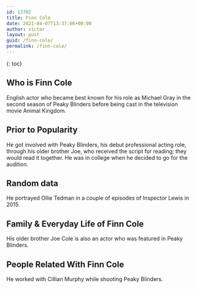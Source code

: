 ```yaml
---
id: 13702
title: Finn Cole
date: 2021-04-07T13:37:06+00:00
author: victor
layout: post
guid: /finn-cole/
permalink: /finn-cole/
---
```



{: toc}


## Who is Finn Cole



English actor who became best known for his role as Michael Gray in the second season of Peaky Blinders before being cast in the television movie Animal Kingdom.

                
                
                
## Prior to Popularity



He got involved with Peaky Blinders, his debut professional acting role, through his older brother Joe, who received the script for reading; they would read it together. He was in college when he decided to go for the audition.

                
                
                
## Random data



He portrayed Ollie Tedman in a couple of episodes of Inspector Lewis in 2015.

                
                
                
## Family & Everyday Life of Finn Cole



His older brother Joe Cole is also an actor who was featured in Peaky Blinders.

                
                
                
## People Related With Finn Cole



He worked with Cillian Murphy while shooting Peaky Blinders.

                
              
            
          
          
          
